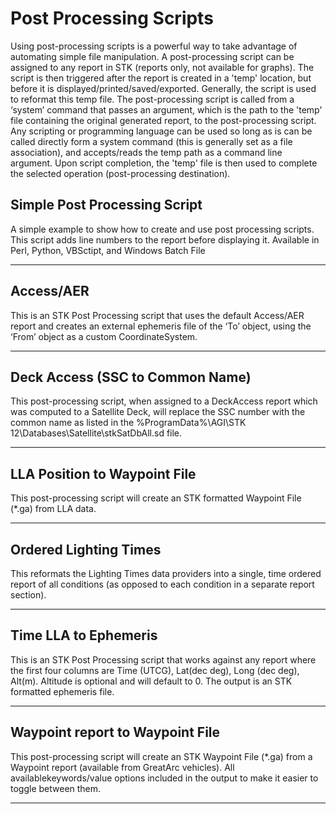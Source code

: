 # Post Processing Scripts

 Using post-processing scripts is a powerful way to take advantage of automating simple file manipulation. A post-processing script can be assigned to any report in STK (reports only, not available for graphs). The script is then triggered after the report is created in a 'temp' location, but before it is displayed/printed/saved/exported. Generally, the script is used to reformat this temp file. The post-processing script is called from a ‘system’ command that passes an argument, which is the path to the 'temp' file containing the original generated report, to the post-processing script. Any scripting or programming language can be used so long as is can be called directly form a system command (this is generally set as a file association), and accepts/reads the temp path as a command line argument. Upon script completion, the 'temp' file is then used to complete the selected operation (post-processing destination).

## Simple Post Processing Script

A simple example to show how to create and use post processing scripts. This script adds line numbers to the report before displaying it. Available in Perl, Python, VBSctipt, and Windows Batch File

---

## Access/AER

This is an STK Post Processing script that uses the default Access/AER report and creates an external ephemeris file of the ‘To’ object, using the ‘From’ object as a custom CoordinateSystem.

---

## Deck Access (SSC to Common Name)

This post-processing script, when assigned to a DeckAccess report which was computed to a Satellite Deck, will replace the SSC number with the common name as listed in the %ProgramData%\AGI\STK 12\Databases\Satellite\stkSatDbAll.sd file.

---

## LLA Position to Waypoint File 

This post-processing script will create an STK formatted Waypoint File (*.ga) from LLA data.

---

## Ordered Lighting Times

This reformats the Lighting Times data providers into a single, time ordered report of all conditions (as opposed to each condition in a separate report section).

---

## Time LLA to Ephemeris

This is an STK Post Processing script that works against any report where the first four columns are Time (UTCG), Lat(dec deg), Long (dec deg), Alt(m). Altitude is optional and will default to 0. The output is an STK formatted ephemeris file.

---

## Waypoint report to Waypoint File

This post-processing script will create an STK Waypoint File (*.ga) from a Waypoint report (available from GreatArc vehicles). All availablekeywords/value options included in the output to make it easier to toggle between them.

---